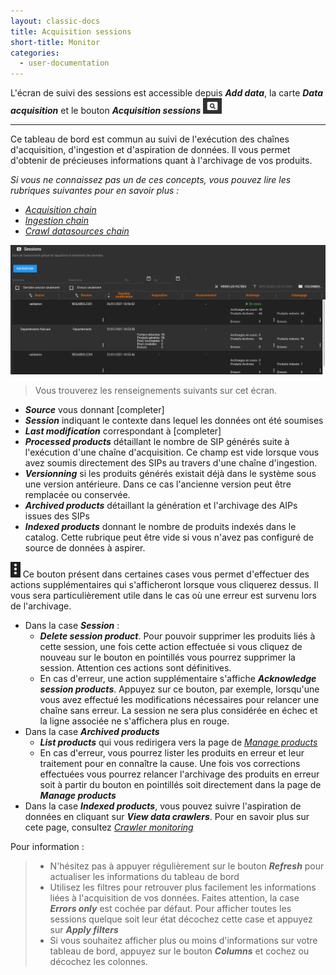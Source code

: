 ```yaml
---
layout: classic-docs
title: Acquisition sessions
short-title: Monitor
categories:
  - user-documentation
---
```


L'écran de suivi des sessions est accessible depuis ***Add data***, la carte ***Data acquisition*** et le bouton ***Acquisition sessions*** <img src="/assets/images/user-documentation/regards-icons/admin/monitor.png" alt="monitor" height="25">

*****************

Ce tableau de bord est commun au suivi de l'exécution des chaînes d'acquisition, d'ingestion et d'aspiration de données. Il vous permet d'obtenir de précieuses informations quant à l'archivage de vos produits.

*Si vous ne connaissez pas un de ces concepts, vous pouvez lire les rubriques suivantes pour en savoir plus :*
- *[Acquisition chain](/user-documentation/4_2-dataprovider/introduction-acquisition)* 
- *[Ingestion chain](/user-documentation/4_1-ingest/introduction-ingest)*
- *[Crawl datasources chain](/user-documentation/5-crawler/introduction-crawler)*
 
 
 <div align="center">
    <img src="/assets/images/user-documentation/4_2-dataprovider/acquisition-sessions.png" alt="sessions" width="800"> 
 </div>

> Vous trouverez les renseignements suivants sur cet écran.

- ***Source*** vous donnant [completer]
- ***Session*** indiquant le contexte dans lequel les données ont été soumises
- ***Last modification*** correspondant à [completer]
- ***Processed products*** détaillant le nombre de SIP générés suite à l'exécution d'une chaîne d'acquisition. Ce champ est vide lorsque vous avez soumis directement des SIPs au travers d'une chaîne d'ingestion.
- ***Versionning*** si les produits générés existait déjà dans le système sous une version antérieure. Dans ce cas l'ancienne version peut être remplacée ou conservée.
- ***Archived products*** détaillant la génération et l'archivage des AIPs issues des SIPs
- ***Indexed products*** donnant le nombre de produits indexés dans le catalog. Cette rubrique peut être vide si vous n'avez pas configuré de source de données à aspirer.

<img src="/assets/images/user-documentation/regards-icons/admin/action.png" alt="action" height="25"> Ce bouton présent dans certaines cases vous permet d'effectuer des actions supplémentaires qui s'afficheront lorsque vous cliquerez dessus. Il vous sera particulièrement utile dans le cas où une erreur est survenu lors de l'archivage.

- Dans la case ***Session*** :
  - ***Delete session product***. Pour pouvoir supprimer les produits liés à cette session, une fois cette action effectuée si vous cliquez de nouveau sur le bouton en pointillés vous pourrez supprimer la session. Attention ces actions sont définitives.
  - En cas d'erreur, une action supplémentaire s'affiche ***Acknowledge session products***. Appuyez sur ce bouton, par exemple, lorsqu'une vous avez effectué les modifications nécessaires pour relancer une chaîne sans erreur. La session ne sera plus considérée en échec et la ligne associée ne s'affichera plus en rouge.
- Dans la case ***Archived products***
  - ***List products*** qui vous redirigera vers la page de *[Manage products](/user-documentation/4_1-ingest/manage-products)*
  - En cas d'erreur, vous pourrez lister les produits en erreur et leur traitement pour en connaître la cause. Une fois vos corrections effectuées vous pourrez relancer l'archivage des produits en erreur soit à partir du bouton en pointillés soit directement dans la page de ***Manage products***
- Dans la case ***Indexed products***, vous pouvez suivre l'aspiration de données en cliquant sur ***View data crawlers***. Pour en savoir plus sur cete page, consultez *[Crawler monitoring](/user-documentation/5-crawler/monitor-crawling)*

Pour information :
> - N'hésitez pas à appuyer régulièrement sur le bouton ***Refresh*** pour actualiser les informations du tableau de bord
> - Utilisez les filtres pour retrouver plus facilement les informations liées à l'acquisition de vos données. Faites attention, la case ***Errors only*** est cochée par défaut. Pour afficher toutes les sessions quelque soit leur état décochez cette case et appuyez sur ***Apply filters***
> - Si vous souhaitez afficher plus ou moins d'informations sur votre tableau de bord, appuyez sur le bouton ***Columns*** et cochez ou décochez les colonnes.